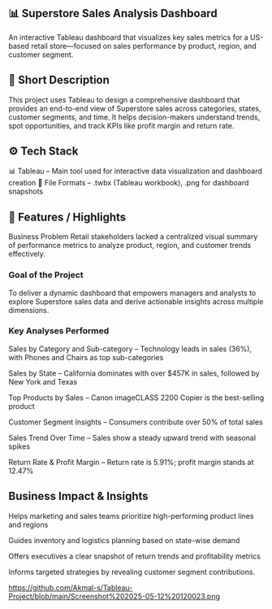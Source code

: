 ## 📊 Superstore Sales Analysis Dashboard
An interactive Tableau dashboard that visualizes key sales metrics for a US-based retail store—focused on sales performance by product, region, and customer segment.

## 📝 Short Description
This project uses Tableau to design a comprehensive dashboard that provides an end-to-end view of Superstore sales across categories, states, customer segments, and time. It helps decision-makers understand trends, spot opportunities, and track KPIs like profit margin and return rate.

## ⚙️ Tech Stack
📊 Tableau – Main tool used for interactive data visualization and dashboard creation
📁 File Formats – .twbx (Tableau workbook), .png for dashboard snapshots

## 🌟 Features / Highlights
Business Problem
Retail stakeholders lacked a centralized visual summary of performance metrics to analyze product, region, and customer trends effectively.

### Goal of the Project
To deliver a dynamic dashboard that empowers managers and analysts to explore Superstore sales data and derive actionable insights across multiple dimensions.

### Key Analyses Performed
Sales by Category and Sub-category – Technology leads in sales (36%), with Phones and Chairs as top sub-categories

Sales by State – California dominates with over $457K in sales, followed by New York and Texas

Top Products by Sales – Canon imageCLASS 2200 Copier is the best-selling product

Customer Segment Insights – Consumers contribute over 50% of total sales

Sales Trend Over Time – Sales show a steady upward trend with seasonal spikes

Return Rate & Profit Margin – Return rate is 5.91%; profit margin stands at 12.47%

## Business Impact & Insights
Helps marketing and sales teams prioritize high-performing product lines and regions

Guides inventory and logistics planning based on state-wise demand

Offers executives a clear snapshot of return trends and profitability metrics

Informs targeted strategies by revealing customer segment contributions.


https://github.com/Akmal-s/Tableau-Project/blob/main/Screenshot%202025-05-12%20120023.png
